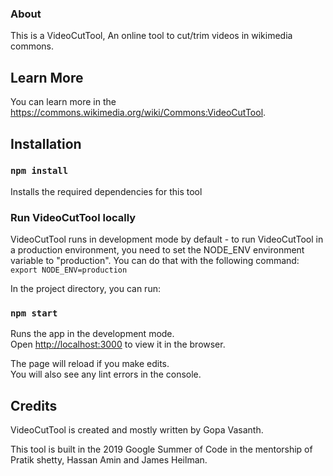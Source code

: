 ### About

This is a VideoCutTool, An online tool to cut/trim videos in wikimedia commons.

## Learn More

You can learn more in the https://commons.wikimedia.org/wiki/Commons:VideoCutTool.

## Installation

### `npm install`

Installs the required dependencies for this tool

### Run VideoCutTool locally

VideoCutTool runs in development mode by default - to run VideoCutTool in a production environment, you need to set the NODE_ENV environment variable to "production". You can do that with the following command:
`export NODE_ENV=production`

In the project directory, you can run:

### `npm start`

Runs the app in the development mode.<br>
Open [http://localhost:3000](http://localhost:3000) to view it in the browser.

The page will reload if you make edits.<br>
You will also see any lint errors in the console.


## Credits

VideoCutTool is created and mostly written by Gopa Vasanth.

This tool is built in the 2019 Google Summer of Code in the mentorship of
Pratik shetty, Hassan Amin and James Heilman.
